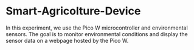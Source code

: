# Smart-Agricolture-Device
In this experiment, we use the Pico W microcontroller and environmental sensors. The goal is to monitor environmental conditions and display the sensor data on a webpage hosted by the Pico W.
